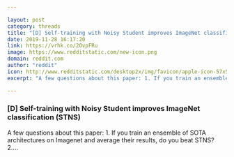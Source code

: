 ```yaml
---

layout: post
category: threads
title: "[D] Self-training with Noisy Student improves ImageNet classification (STNS)"
date: 2019-11-28 16:17:20
link: https://vrhk.co/2OvpFRu
image: https://www.redditstatic.com/new-icon.png
domain: reddit.com
author: "reddit"
icon: http://www.redditstatic.com/desktop2x/img/favicon/apple-icon-57x57.png
excerpt: "A few questions about this paper: 1. If you train an ensemble of SOTA architectures on Imagenet and average their results, do you beat STNS? 2...."

---
```


### [D] Self-training with Noisy Student improves ImageNet classification (STNS)

A few questions about this paper: 1. If you train an ensemble of SOTA architectures on Imagenet and average their results, do you beat STNS? 2....